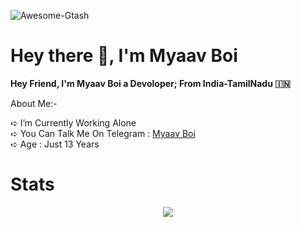 

![Awesome-Gtash](https://te.legra.ph/file/f330d37f9c185a1ca3c4d.jpg)
# Hey there 👋, I'm Myaav Boi

<b>Hey Friend, I'm Myaav Boi a Devoloper;
From India-TamilNadu 🇮🇳</b>

 About Me:-

➪ I’m Currently Working Alone      
➪ You Can Talk Me On Telegram : [Myaav Boi](t.me/awesome_mb)      
➪ Age : Just 13 Years

# Stats
<p align="center"><a href="https://github.com/Awesome-Gtash"><img src="https://github-readme-stats.vercel.app/api?username=Awesome-Gtash&show_icons=true&theme=radical"></a></p>
